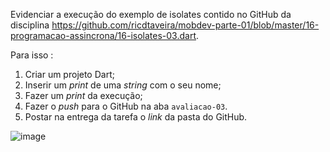 Evidenciar a execução do exemplo  de isolates contido no GitHub da disciplina https://github.com/ricdtaveira/mobdev-parte-01/blob/master/16-programacao-assincrona/16-isolates-03.dart.

Para isso :
1. Criar um projeto Dart;
2. Inserir um _print_ de uma _string_ com o seu nome;
3. Fazer um _print_ da execução;
4.  Fazer o _push_ para o GitHub na aba `avaliacao-03`. 
5.  Postar na entrega da tarefa o _link_ da pasta do GitHub.

![image](https://github.com/user-attachments/assets/679420d5-e1a6-4e32-8901-f62c0d5a4216)
